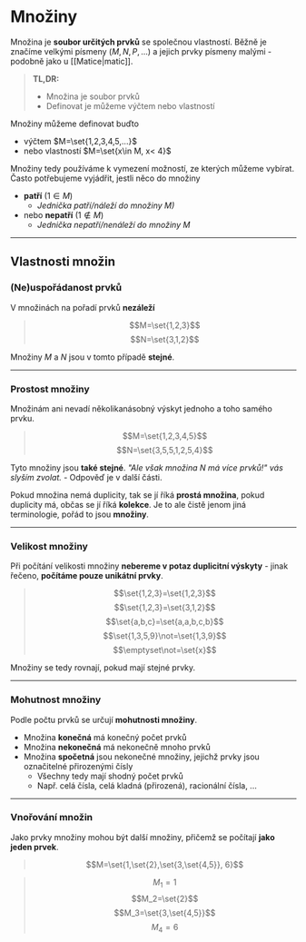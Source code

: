 # Množiny
Množina je **soubor určitých prvků** se společnou vlastností. Běžně je značíme velkými písmeny ($M, N, P, ...$) a jejich prvky písmeny malými - podobně jako u [[Matice|matic]].

> **TL,DR:**
> - Množina je soubor prvků
> - Definovat je můžeme výčtem nebo vlastností

Množiny můžeme definovat buďto
- výčtem $M=\set{1,2,3,4,5,...}$
- nebo vlastností $M=\set{x\in M, x< 4}$

Množiny tedy používáme k vymezení možností, ze kterých můžeme vybírat. Často potřebujeme vyjádřit, jestli něco do množiny
- **patří** ($1\in M$)
	- *Jednička patří/náleží do množiny $M$)*
- nebo **nepatří** ($1 \not\in M$)
	- *Jednička nepatří/nenáleží do množiny $M$*

---
## Vlastnosti množin

### (Ne)uspořádanost prvků
V množinách na pořadí prvků **nezáleží**
>$$M=\set{1,2,3}$$
$$N=\set{3,1,2}$$

Množiny $M$ a $N$ jsou v tomto případě **stejné**.

---
### Prostost množiny
Množinám ani nevadí několikanásobný výskyt jednoho a toho samého prvku.
>$$M=\set{1,2,3,4,5}$$
$$N=\set{3,5,5,1,2,5,4}$$

Tyto množiny jsou **také stejné**. *"Ale však množina $N$ má více prvků!" vás slyším zvolat.* - Odpověď je v další části.

Pokud množina nemá duplicity, tak se jí říká **prostá množina**, pokud duplicity má, občas se jí říká **kolekce**. Je to ale čistě jenom jiná terminologie, pořád to jsou **množiny**.

---
### Velikost množiny
Při počítání velikosti množiny **nebereme v potaz duplicitní výskyty** - jinak řečeno, **počítáme pouze unikátní prvky**.

>$$\set{1,2,3}=\set{1,2,3}$$
>$$\set{1,2,3}=\set{3,1,2}$$
>$$\set{a,b,c}=\set{a,a,b,c,b}$$
>$$\set{1,3,5,9}\not=\set{1,3,9}$$
>$$\emptyset\not=\set{x}$$

Množiny se tedy rovnají, pokud mají stejné prvky.

---
### Mohutnost množiny
Podle počtu prvků se určují **mohutnosti množiny**. 
- Množina **konečná** má konečný počet prvků
- Množina **nekonečná** má nekonečně mnoho prvků
- Množina **spočetná** jsou nekonečné množiny, jejichž prvky jsou označitelné přirozenými čísly
	- Všechny tedy mají shodný počet prvků
	- Např. celá čísla, celá kladná (přirozená), racionální čísla, ...

---
### Vnořování množin
Jako prvky množiny mohou být další množiny, přičemž se počítají **jako jeden prvek**.

>$$M=\set{1,\set{2},\set{3,\set{4,5}}, 6}$$


>$$M_1=1$$
>$$M_2=\set{2}$$
>$$M_3=\set{3,\set{4,5}}$$
>$$M_4=6$$

[^1]: Kdyby měli velikost větší, nazývala by se **nadmnožinou**, přičemž ta naše původní množina by byla podmnožinou.